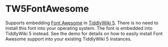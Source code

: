 TW5FontAwesome
==============

Supports embedding [Font Awesome](http://fortawesome.github.io/Font-Awesome/) in [TiddlyWiki 5](http://tiddlywiki.com).
There is no need to install this font into your operating system. The font is embedded into TiddlyWiki 5 instead.
See the demo for details on how to easily install Font Awesome support into your existing TiddlyWiki 5 instances.

